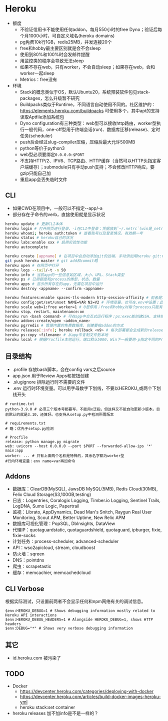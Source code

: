 # Heroku

* 额度
  * 不验证信用卡不能使用任何addon，每月550小时的free Dyno；验证后每个月1000小时，可自定义域名(heroku domains)
  * pg免费10k行1GB，redis25MB，并发连接20个
  * free和hobby最主要区别就是会不会sleep
  * 使用到80%和100%时会发邮件提醒
  * 用监控类的程序会导致无法sleep
  * 如果不存在web，只有worker，不会自动sleep；如果存在web，会和worker一起sleep
  * Metrics：free没有
* 环境
  * Stack的概念类似于OS，默认Ubuntu20，系统预装软件包见stack-packages，怎么升级暂不研究
  * Buildpacks类似于Runtime，不同语言自动使用不同的。社区维护的：https://elements.heroku.com/buildpacks 可使用多个，其中apt的支持读取Aptfile添加系统包
  * Dyno configuration有三种类型：web型可以接收http路由，worker型执行一般代码，one-off型用于终端会话(run)、数据库迁移(release)、定时任务(scheduler)
  * push后会经过slug-compiler压缩，压缩后最大允许500MB
  * python等价于python3
  * web型必须要绑定`0.0.0.0:$PORT`
  * 不支持HTTP/2、IPV6、TCP路由、HTTP缓存（当然可以HTTP头指定客户端缓存）；submodule只有手动push支持；不会修改HTTP响应，要gzip只能自己加
  * 重启app会丢失临时文件

## CLI

* 如果CWD在项目中，一般可以不指定--app/-a
* 部分存在子命令的verb，直接使用就是显示状况

```bash
heroku update # 更新CLI本体
heroku login # 打开网页进行登录，-i在CLI中登录；凭据放到`~/.netrc`(win是_netrc)下
heroku whoami; heroku auth:token # 查看账号以及登录情况，有效期一年
heroku status # heroku自己的状况
heroku labs:enable xxx # 启用实验性功能
heroku autocomplete

heroku create [appname] # 在项目中会自动添加git的远端，手动添加用heroku git:remote -a <appname>
git push heroku master # git add和commit略
heroku open # 在网页中打开
heroku logs --tail/-t -n 50
heroku info # 当前app的一些信息如区域、大小、URL、Stack类型
heroku ps # 已用额度和process的类型、状态、数量
heroku apps # 显示所有存在的app，无需在项目中运行
heroku destroy <appname> --confirm <appname>

heroku features:enable spaces-tls-modern http-session-affinity # 前者是TLS1.2+
heroku config:get/set/unset NAME=VAR N2=V2 # 环境变量，也可在.env中设置；此命令会自动重启应用
heroku scale web=1:free worker=1 # 0是停用；free和hobby对每个process只能有1，且一旦使用了他俩，所有process都要用一样的
heroku stop、restart、maintenance:on
heroku run <bash command> # 可在app中交互式运行程序；ps:exec能创建SSH、支持端口转发、SOCKS代理，一般用于远程debug
heroku addons:create/open <addon_name>
heroku pg/redis # 管理内置的免费数据库，创建要按addon的方式
heroku releases[:info]; heroku rollback <v9> # 每次部署都会生成新的release，前者是查看，如果出了问题用后者回退到老版本
heroku ps:copy <filename> # 从app中复制文件到本地
heroku local # 根据Procfile本地运行，端口默认5000，Win下一般要用-p指定不同的Procfile因为脚本语法是CMD
```

## 目录结构

* .profile 存放bash脚本，会在config vars之后source
* app.json 用于Review Apps和按钮创建
* .slugignore 排除运行时不需要的文件
* .env 运行时环境变量。可以用字母数字下划线，不要以HEROKU_或两个下划线开头

```dir
# runtime.txt
python-3.9.0 # 必须三个版本号都要写，不能用x泛指，但这样又不能自动更新小版本。目前默认的就是3.10，还算好。也支持从setup.py中检测所需版本

# requirements.txt
# 略；优先于setup.py检测

# Procfile
release: python manage.py migrate
web: uvicorn --host 0.0.0.0 --port $PORT --forwarded-allow-ips '*' main:app
worker: ... # 只有上面两个名称是特殊的，其余名字都为worker型
#行内环境变量：env name=var再加命令
```

## Addons

* 数据库：ClearDB(MySQL), JawsDB MySQL(5MB), Redis Cloud(30MB), Felix Cloud Storage(S3,100GB,testing)
* 日志：Logentries, Coralogix Logging, Timber.io Logging, Sentinel Trails, LogDNA, Sumo Logic, Papertrail
* 监视：Librato, AppDynamics, Dead Man's Snitch, Raygun Real User Monitoring, Scout APM, Better Uptime, New Relic APM
* 数据库可视化管理：PopSQL, DbInsights, DataView
* 代理IP：quotaguardstatic, quotaguardshield, quotaguard, ipburger, fixie, fixie-socks
* 计划任务：process-scheduler, advanced-scheduler
* API：wso2apicloud, stream, cloudboost
* 防火墙：sqreen
* DNS：pointdns
* 爬虫：scrapetastic
* 缓存：memcachier, memcachedcloud

## CLI Verbose

根据实际测试，只设置前两者不会显示任何和npm网络有关的调试信息。

```pwsh
$env:HEROKU_DEBUG=1 # Shows debugging information mostly related to Heroku API interactions
$env:HEROKU_DEBUG_HEADERS=1 # Alongside HEROKU_DEBUG=1, shows HTTP headers
$env:DEBUG="*" # Shows very verbose debugging information
```

## 其它

* id.heroku.com 被污染了

## TODO

* Docker
  * https://devcenter.heroku.com/categories/deploying-with-docker
  * https://devcenter.heroku.com/articles/build-docker-images-heroku-yml
  * heroku stack:set container
* heroku releases 加不加info是不是一样的？
